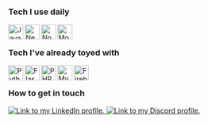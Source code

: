 ### Tech I use daily

<div>
  <img align='left' alt='Javascript Icon' height='30' width='30' src='https://cdn.jsdelivr.net/gh/devicons/devicon/icons/typescript/typescript-plain.svg' />
  <img align='left' alt='Next.js Icon' height='30' width='30' src='https://cdn.jsdelivr.net/gh/devicons/devicon/icons/nextjs/nextjs-original.svg' />
  <img align='left' alt='Node.js Icon' height='30' width='30' src='https://cdn.jsdelivr.net/gh/devicons/devicon/icons/nodejs/nodejs-original.svg' />
  <img align='left' alt='MongoDB Icon' height='30' width='30' src='https://cdn.jsdelivr.net/gh/devicons/devicon/icons/mongodb/mongodb-original.svg'/>
</div>

<br />

##

### Tech I've already toyed with

<div style='display: block;'>
  <img align='left' alt='Python Icon' height='30' width='30' src='https://cdn.jsdelivr.net/gh/devicons/devicon/icons/python/python-original.svg' />
  <img align='left' alt='Flask Icon' height='30' width='30' src='https://cdn.jsdelivr.net/gh/devicons/devicon/icons/flask/flask-original.svg' />
  <img align='left' alt='PHP Icon' height='30' width='30' src='https://cdn.jsdelivr.net/gh/devicons/devicon/icons/php/php-plain.svg' />
  <img align='left' alt='MySQL Icon' height='30' width='30' src='https://cdn.jsdelivr.net/gh/devicons/devicon/icons/mysql/mysql-original-wordmark.svg'/>
  <img align='left' alt='Firebase Icon' height='30' width='30' src='https://cdn.jsdelivr.net/gh/devicons/devicon/icons/firebase/firebase-plain-wordmark.svg'/>
</div>

<br />

##

### How to get in touch

<div>
  <a href='https://www.linkedin.com/in/passos-ricardo/' target='_blank'>
    <img src='https://img.shields.io/badge/LinkedIn-0077B5?style=for-the-badge&logo=linkedin&logoColor=white' alt='Link to my LinkedIn profile.' />
  </a>
  <a href='https://discordapp.com/users/4995' target='_blank'>
    <img src='https://img.shields.io/badge/Discord-7289DA?style=for-the-badge&logo=discord&logoColor=white' alt='Link to my Discord profile.' />
  </a>
</div>
